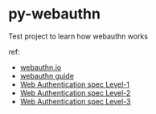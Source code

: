 # py-webauthn

Test project to learn how webauthn works

ref:
- [webauthn.io](https://webauthn.io/)
- [webauthn guide](https://webauthn.guide/)
- [Web Authentication spec Level-1](https://www.w3.org/TR/webauthn-1/)
- [Web Authentication spec Level-2](https://www.w3.org/TR/webauthn-2/)
- [Web Authentication spec Level-3](https://www.w3.org/TR/webauthn-3/)
